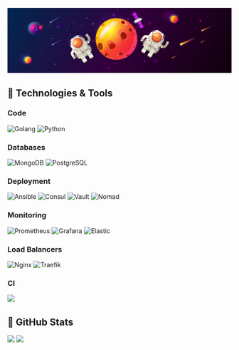 [![Header](https://raw.githubusercontent.com/ch4t5ky/ch4t5ky/master/space_header.png)]()
## 🔧 Technologies & Tools

### Code
![Golang](https://img.shields.io/badge/Golang-informational.svg?style=for-the-badge&logo=go&logoColor=white)
![Python](https://img.shields.io/badge/python-3670A0?style=for-the-badge&logo=python&logoColor=white)

### Databases
![MongoDB](https://img.shields.io/badge/MongoDB-50a94b.svg?style=for-the-badge&logo=mongodb&logoColor=white)
![PostgreSQL](https://img.shields.io/badge/PostgreSQL-336791.svg?style=for-the-badge&logo=postgresql&logoColor=white)

### Deployment
![Ansible](https://img.shields.io/badge/ansible-%231A1918.svg?style=for-the-badge&logo=ansible&logoColor=white)
![Consul](https://img.shields.io/badge/Consul-d7267f.svg?style=for-the-badge&logo=consul&logoColor=white)
![Vault](https://img.shields.io/badge/Vault-121011.svg?style=for-the-badge&logo=vault&logoColor=white)
![Nomad](https://img.shields.io/badge/Nomad-60DEA9.svg?style=for-the-badge&logo=nomad&logoColor=white)

### Monitoring
![Prometheus](https://img.shields.io/badge/Prometheus-E6522C?style=for-the-badge&logo=Prometheus&logoColor=white)
![Grafana](https://img.shields.io/badge/grafana-%23F46800.svg?style=for-the-badge&logo=grafana&logoColor=white)
![Elastic](https://img.shields.io/badge/Elastic%20Stack-FEC514.svg?style=for-the-badge&logo=elasticstack&logoColor=white)

### Load Balancers
![Nginx](https://img.shields.io/badge/Nginx-029638.svg?style=for-the-badge&logo=nginx&logoColor=white)
![Traefik](https://img.shields.io/badge/Traefik-1F90AF.svg?style=for-the-badge&logo=traefikproxy&logoColor=white)

### CI
![](https://img.shields.io/badge/Gitlab_CI-2671E5.svg?style=for-the-badge&logo=gitlab&logoColor=white)

## &#127919; GitHub Stats
<p>
  <img src = "https://github-readme-stats.vercel.app/api/top-langs/?username=ch4t5ky&hide=tcl,fortran,c,batchfile,rpc">
  <img src = "https://github-readme-stats.vercel.app/api?username=ch4t5ky&show_icons=true&line_height=33&count_private=true">
</p>

